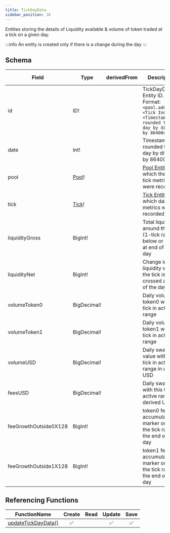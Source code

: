 ```yaml
---
title: TickDayData
sidebar_position: 18
---
```


Entities storing the details of Liquidity available & volume of token traded at a tick on a given day.

:::info
An entity is created only if there is a change during the day
:::

## Schema
|Field|Type|derivedFrom|Description|Field Missing|
|-|-|-|-|-|
|id | ID! | | TickDayData Entity ID. Format: `<pool.address>-<Tick Index>-<Timestamp rounded to the day by dividing by 86400>` |
|date | Int! | | Timestamp rounded to the day by dividing by 86400 |
|pool | [Pool](./pool)! | | [Pool Entity](./pool) for which the daily tick metrics were recorded |
|tick | [Tick](./tick)! | | [Tick Entity](./tick) for which daily metrics were recorded |
|liquidityGross | BigInt! | | Total liquidity around the tick (1-tick range below or above) at end of the day |
|liquidityNet | BigInt! | | Change in liquidity when the tick is crossed at end of the day |
|volumeToken0 | BigDecimal! | | Daily volume of token0 with this tick in active range |
|volumeToken1 | BigDecimal! | | Daily volume of token1 with this tick in active range |
|volumeUSD | BigDecimal! | | Daily swap value with this tick in active range in derived USD |
|feesUSD | BigDecimal! | |  Daily swap fee with this tick in active range in derived USD |
|feeGrowthOutside0X128 | BigInt! | | token0 fee accumulated marker outside the tick range at the end of the day | arbitrum-one |
|feeGrowthOutside1X128 | BigInt! | | token1 fee accumulated marker outside the tick range at the end of the day | arbitrum-one |

## Referencing Functions

|FunctionName|Create|Read|Update|Save|
|-|-|-|-|-|
|[updateTickDayData()](../functions-n-handlers/utils/intervalUpdates.ts#updatetickdaydata)|<center>:white_check_mark:</center>||<center>:white_check_mark:</center>|<center>:white_check_mark:</center>|